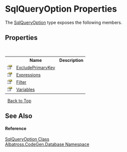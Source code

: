 # SqlQueryOption Properties
 

The <a href="922949C4.md">SqlQueryOption</a> type exposes the following members.


## Properties
&nbsp;<table><tr><th></th><th>Name</th><th>Description</th></tr><tr><td>![Public property](media/pubproperty.gif "Public property")</td><td><a href="7D52FE44.md">ExcludePrimaryKey</a></td><td /></tr><tr><td>![Public property](media/pubproperty.gif "Public property")</td><td><a href="8AC93119.md">Expressions</a></td><td /></tr><tr><td>![Public property](media/pubproperty.gif "Public property")</td><td><a href="B986F5BA.md">Filter</a></td><td /></tr><tr><td>![Public property](media/pubproperty.gif "Public property")</td><td><a href="A9A16DB2.md">Variables</a></td><td /></tr></table>&nbsp;
<a href="#sqlqueryoption-properties">Back to Top</a>

## See Also


#### Reference
<a href="922949C4.md">SqlQueryOption Class</a><br /><a href="E11F5D98.md">Albatross.CodeGen.Database Namespace</a><br />
